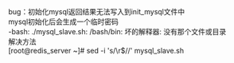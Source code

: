 bug：初始化mysql返回结果无法写入到init_mysql文件中  
mysql初始化后会生成一个临时密码  
-bash: ./mysql_slave.sh: /bash/bin: 坏的解释器: 没有那个文件或目录  
解决方法  
[root@redis_server ~]# sed -i 's/\r$//' mysql_slave.sh

